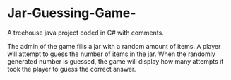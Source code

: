 # Jar-Guessing-Game-
A treehouse java project coded in C# with comments. 

The admin of the game fills a jar with a random amount of items. A player will attempt to guess the number of items in the jar. When the randomly generated number is guessed, the game will display how many attempts it took the player to guess the correct answer.
